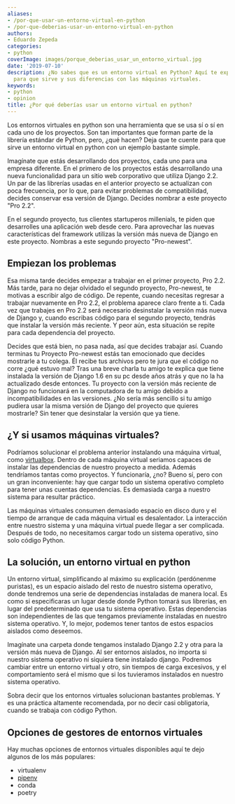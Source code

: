 ```yaml
---
aliases:
- /por-que-usar-un-entorno-virtual-en-python
- /por-que-deberias-usar-un-entorno-virtual-en-python
authors:
- Eduardo Zepeda
categories:
- python
coverImage: images/porque_deberias_usar_un_entorno_virtual.jpg
date: '2019-07-10'
description: ¿No sabes que es un entorno virtual en Python? Aquí te explico que es,
  para que sirve y sus diferencias con las máquinas virtuales.
keywords:
- python
- opinion
title: ¿Por qué deberías usar un entorno virtual en python?
---
```


Los entornos virtuales en python son una herramienta que se usa sí o sí en cada uno de los proyectos. Son tan importantes que forman parte de la librería estándar de Python, pero, ¿qué hacen? Deja que te cuente para que sirve un entorno virtual en python con un ejemplo bastante simple.

Imagínate que estás desarrollando dos proyectos, cada uno para una empresa diferente. En el primero de los proyectos estás desarrollando una nueva funcionalidad para un sitio web corporativo que utiliza Django 2.2. Un par de las librerías usadas en el anterior proyecto se actualizan con poca frecuencia, por lo que, para evitar problemas de compatibilidad, decides conservar esa versión de Django. Decides nombrar a este proyecto "Pro 2.2".

En el segundo proyecto, tus clientes startuperos millenials, te piden que desarrolles una aplicación web desde cero. Para aprovechar las nuevas características del framework utilizas la versión más nueva de Django en este proyecto. Nombras a este segundo proyecto "Pro-newest".

## Empiezan los problemas

Esa misma tarde decides empezar a trabajar en el primer proyecto, Pro 2.2. Más tarde, para no dejar olvidado el segundo proyecto, Pro-newest, te motivas a escribir algo de código. De repente, cuando necesitas regresar a trabajar nuevamente en Pro 2.2, el problema aparece claro frente a ti. Cada vez que trabajes en Pro 2.2 será necesario desinstalar la versión más nueva de Django y, cuando escribas código para el segundo proyecto, tendrás que instalar la versión más reciente. Y peor aún, esta situación se repite para cada dependencia del proyecto.

Decides que está bien, no pasa nada, así que decides trabajar así. Cuando terminas tu Proyecto Pro-newest estás tan emocionado que decides mostrarle a tu colega. Él recibe tus archivos pero te jura que el código no corre ¿qué estuvo mal? Tras una breve charla tu amigo te explica que tiene instalada la versión de Django 1.6 en su pc desde años atrás y que no la ha actualizado desde entonces. Tu proyecto con la versión más reciente de Django no funcionará en la computadora de tu amigo debido a incompatibilidades en las versiones. ¿No sería más sencillo si tu amigo pudiera usar la misma versión de Django del proyecto que quieres mostrarle? Sin tener que desinstalar la versión que ya tiene.

## ¿Y si usamos máquinas virtuales?

Podríamos solucionar el problema anterior instalando una máquina virtual, como [virtualbox](https://www.virtualbox.org/). Dentro de cada máquina virtual seriamos capaces de instalar las dependencias de nuestro proyecto a medida. Además tendríamos tantas como proyectos. Y funcionaría, ¿no? Bueno sí, pero con un gran inconveniente: hay que cargar todo un sistema operativo completo para tener unas cuentas dependencias. Es demasiada carga a nuestro sistema para resultar práctico.

Las máquinas virtuales consumen demasiado espacio en disco duro y el tiempo de arranque de cada máquina virtual es desalentador. La interacción entre nuestro sistema y una máquina virtual puede llegar a ser complicada. Después de todo, no necesitamos cargar todo un sistema operativo, sino solo código Python.

## La solución, un entorno virtual en python

Un entorno virtual, simplificando al máximo su explicación (perdónenme puristas), es un espacio aislado del resto de nuestro sistema operativo, donde tendremos una serie de dependencias instaladas de manera local. Es como si especificaras un lugar desde donde Python tomará sus librerías, en lugar del predeterminado que usa tu sistema operativo. Estas dependencias son independientes de las que tengamos previamente instaladas en nuestro sistema operativo. Y, lo mejor, podemos tener tantos de estos espacios aislados como deseemos.

Imagínate una carpeta donde tengamos instalado Django 2.2 y otra para la versión más nueva de Django. Al ser entornos aislados, no importa si nuestro sistema operativo ni siquiera tiene instalado django. Podremos cambiar entre un entorno virtual y otro, sin tiempos de carga excesivos, y el comportamiento será el mismo que si los tuvieramos instalados en nuestro sistema operativo.

Sobra decir que los entornos virtuales solucionan bastantes problemas. Y es una práctica altamente recomendada, por no decir casi obligatoria, cuando se trabaja con código Python.

## Opciones de gestores de entornos virtuales

Hay muchas opciones de entornos virtuales disponibles aquí te dejo algunos de los más populares:

- virtualenv
- [pipenv](/es/pipenv-el-administrador-de-entornos-virtuales-que-no-conoces/)
- conda
- poetry
